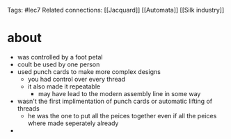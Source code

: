 Tags: #lec7 
Related connections: [[Jacquard]] [[Automata]] [[Silk industry]]

# about
- was controlled by a foot petal
- coult be used by one person
- used punch cards to make more complex designs
	- you had control over every thread
	- it also made it repeatable
		- may have lead to the modern assembly line in some way
- wasn't the first implimentation of punch cards or automatic lifting of threads
	- he was the one to put all the peices together even if all the peices where made seperately already
- 